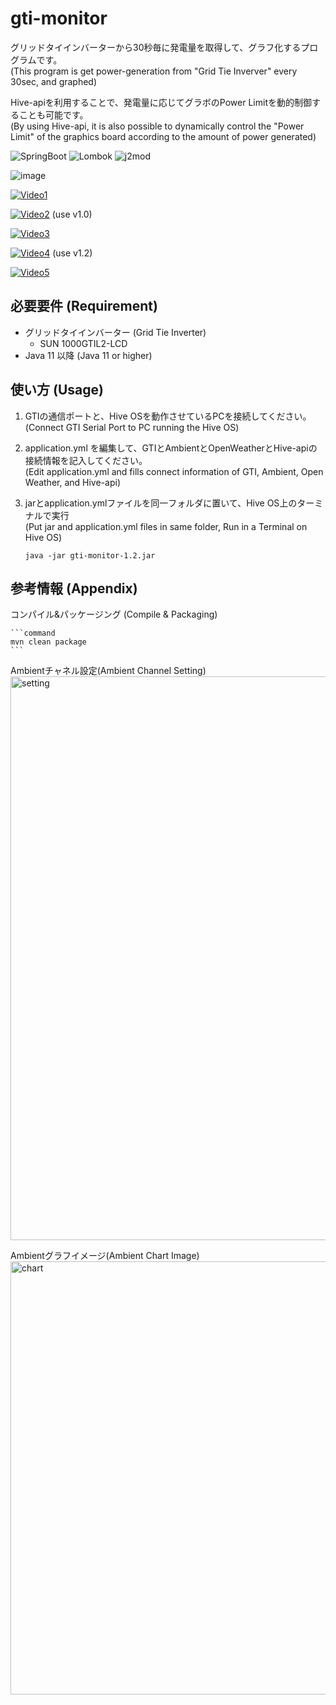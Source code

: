 # gti-monitor

グリッドタイインバーターから30秒毎に発電量を取得して、グラフ化するプログラムです。  
(This program is get power-generation from "Grid Tie Inverver" every 30sec, and graphed)

Hive-apiを利用することで、発電量に応じてグラボのPower Limitを動的制御することも可能です。  
(By using Hive-api, it is also possible to dynamically control the "Power Limit" of the graphics board according to the amount of power generated)

![SpringBoot](https://img.shields.io/badge/SpringBoot-2.5.6-green.svg) 
![Lombok](https://img.shields.io/badge/Lombok-1.18.20-green.svg) 
![j2mod](https://img.shields.io/badge/j2mod-3.1.1-green.svg)

![image](https://user-images.githubusercontent.com/46586035/156319330-8c099f52-ccd8-435d-bcae-aed07b43d51e.png)

[![Video1](https://img.youtube.com/vi/aoAeCjsPBZ8/0.jpg)](https://www.youtube.com/watch?v=aoAeCjsPBZ8)

[![Video2](https://img.youtube.com/vi/dU6PKDX_2wg/0.jpg)](https://www.youtube.com/watch?v=dU6PKDX_2wg) (use v1.0)

[![Video3](https://img.youtube.com/vi/-XozmxAGuGM/0.jpg)](https://www.youtube.com/watch?v=-XozmxAGuGM)

[![Video4](https://img.youtube.com/vi/t2q48zudbes/0.jpg)](https://www.youtube.com/watch?v=t2q48zudbes) (use v1.2)

[![Video5](https://img.youtube.com/vi/VNIPfq1SQAE/0.jpg)](https://www.youtube.com/watch?v=VNIPfq1SQAE)

## 必要要件 (Requirement)

- グリッドタイインバーター (Grid Tie Inverter)
  - SUN 1000GTIL2-LCD
- Java 11 以降 (Java 11 or higher)

## 使い方 (Usage)

1. GTIの通信ポートと、Hive OSを動作させているPCを接続してください。  
   (Connect GTI Serial Port to PC running the Hive OS)

2. application.yml を編集して、GTIとAmbientとOpenWeatherとHive-apiの接続情報を記入してください。  
   (Edit application.yml and fills connect information of GTI, Ambient, Open Weather, and Hive-api)

3. jarとapplication.ymlファイルを同一フォルダに置いて、Hive OS上のターミナルで実行  
   (Put jar and application.yml files in same folder, Run in a Terminal on Hive OS)

     ```command
     java -jar gti-monitor-1.2.jar
     ```

## 参考情報 (Appendix)

コンパイル&パッケージング (Compile & Packaging)

    ```command
    mvn clean package
    ```

Ambientチャネル設定(Ambient Channel Setting)  
<img width="902" alt="setting" src="https://user-images.githubusercontent.com/46586035/155965319-bc29c2c5-9549-414f-8d2e-3be1d382f32c.png">

Ambientグラフイメージ(Ambient Chart Image)  
<img width="693" alt="chart" src="https://user-images.githubusercontent.com/46586035/153027021-9efdf837-3679-4f77-803d-b0a60d8ff2cf.png">
